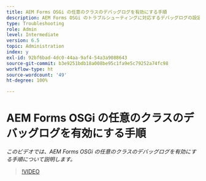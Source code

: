```yaml
---
title: AEM Forms OSGi の任意のクラスのデバッグログを有効にする手順
description: AEM Forms OSGi のトラブルシューティングに対応するデバッグログの設定
type: Troubleshooting
role: Admin
level: Intermediate
version: 6.5
topic: Administration
index: y
exl-id: 92bf6bad-4dc0-44aa-9af4-54a3a9088643
source-git-commit: b3e9251bdb18a008be95c1fa9e5c79252a74fc98
workflow-type: ht
source-wordcount: '49'
ht-degree: 100%

---
```


# AEM Forms OSGi の任意のクラスのデバッグログを有効にする手順

*このビデオでは、AEM Forms OSGi の任意のクラスのデバッグログを有効にする手順について説明します。*

>[!VIDEO](https://video.tv.adobe.com/v/335521?quality=12&learn=on)
